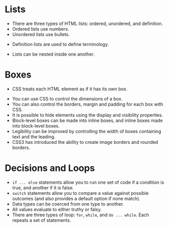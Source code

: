 # Lists
- There are three types of HTML lists: ordered, unordered, and definition.
- Ordered lists use numbers.
- Unordered lists use bullets.
+ Definition lists are used to define terminology.
* Lists can be nested inside one another.

# Boxes

+ CSS treats each HTML element as if it has its own box.
- You can use CSS to control the dimensions of a box.
- You can also control the borders, margin and padding
for each box with CSS.
- It is possible to hide elements using the display and
visibility properties.
- Block-level boxes can be made into inline boxes, and
inline boxes made into block-level boxes.
- Legibility can be improved by controlling the width of
boxes containing text and the leading.
- CSS3 has introduced the ability to create image
borders and rounded borders.

# Decisions and Loops

- `if ... else` statements allow you to run one set of code if a condition is true, and another if it is false.
- `switch` statements allow you to compare a value
against possible outcomes (and also provides a default option if none match).
- Data types can be coerced from one type to another.
- All values evaluate to either truthy or falsy.
- There are three types of loop: `for`, `while`, and `do ... while`. Each repeats a set of statements. 